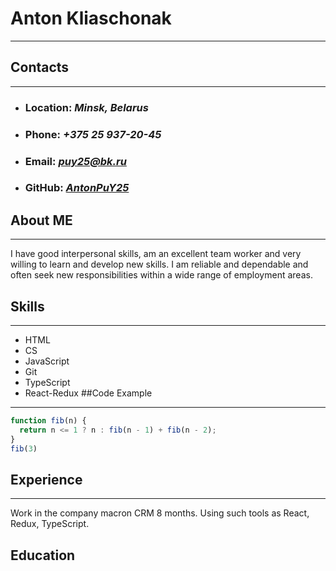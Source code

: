 # Anton Kliaschonak

---

## Contacts

---
- ### Location: *Minsk, Belarus*
- ### Phone: *+375 25 937-20-45*
- ### Email: *puy25@bk.ru*
- ### GitHub: *[AntonPuY25](https://github.com/AntonPuY25)*
## About ME

---
I have good interpersonal skills, am an excellent team worker and very willing to learn and develop new skills.
I am reliable and dependable and often seek new responsibilities within a wide range of employment areas.


## Skills

---
* HTML
* CS
* JavaScript
* Git
* TypeScript
* React-Redux
##Code Example

---

```JavaScript
function fib(n) {
  return n <= 1 ? n : fib(n - 1) + fib(n - 2);
}
fib(3)
```
## Experience

---
Work in the company macron CRM 8 months. Using such tools as React, Redux, TypeScript.


## Education
